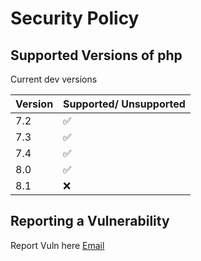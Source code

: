 # Security Policy

## Supported Versions of php

Current dev versions

| Version | Supported/ Unsupported  |
| ------- | ----------------------- |
| 7.2  | :white_check_mark: |
| 7.3  | :white_check_mark: |
| 7.4  | :white_check_mark: |
| 8.0  | :white_check_mark: |
| 8.1  | :x:                |

## Reporting a Vulnerability

Report Vuln here [Email](mailto:mouhcine.mesmouki7@gmail.com)
